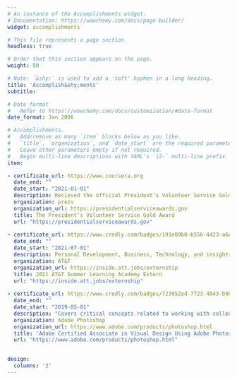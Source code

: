 ```yaml
---
# An instance of the Accomplishments widget.
# Documentation: https://wowchemy.com/docs/page-builder/
widget: accomplishments

# This file represents a page section.
headless: true

# Order that this section appears on the page.
weight: 50

# Note: `&shy;` is used to add a 'soft' hyphen in a long heading.
title: 'Accomplish&shy;ments'
subtitle:

# Date format
#   Refer to https://wowchemy.com/docs/customization/#date-format
date_format: Jan 2006

# Accomplishments.
#   Add/remove as many `item` blocks below as you like.
#   `title`, `organization`, and `date_start` are the required parameters.
#   Leave other parameters empty if not required.
#   Begin multi-line descriptions with YAML's `|2-` multi-line prefix.
item:

- certificate_url: https://www.coursera.org
  date_end: ""
  date_start: "2021-01-01"
  description: Recieved the official President’s Volunteer Service Gold Award medallion and a personalized certificate of achievement and letter signed by the president. Volunteered 250+ hours to qualify for years 2016 and 2017.
  organization: prezv
  organization_url: https://presidentialserviceawards.gov
  title: The President’s Volunteer Service Gold Award
  url: "https://presidentialserviceawards.gov"
  
- certificate_url: https://www.credly.com/badges/191e89b0-b556-4423-a6eb-d20780f40d9c/linked_in
  date_end: ""
  date_start: "2021-07-01"
  description: Personal Development, Business, Technology, and insights on life at AT&T direct from our leadership and experts in their field.
  organization: AT&T
  organization_url: https://inside.att.jobs/externship
  title: 2021 AT&T Summer Learning Academy Extern
  url: "https://inside.att.jobs/externship"
  
- certificate_url: https://www.credly.com/badges/723952ed-7f23-4043-b980-92e598902883?source=linked_in_profile
  date_end: ""
  date_start: "2019-05-01"
  description: "Covers critical concepts related to working with colleagues and clients with crucial legal, technical, and design-related knowledge and interface setup and program settings that assist in an efficient and effective workflow, as well as knowledge about ingesting digital assets for a project."
  organization: Adobe_Photoshop
  organization_url: https://www.adobe.com/products/photoshop.html
  title: 'Adobe Certified Associate in Visual Design Using Adobe Photoshop'
  url: "https://www.adobe.com/products/photoshop.html"
 

design:
  columns: '2' 
---
```


